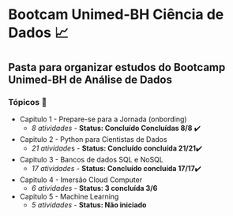 # Bootcam Unimed-BH Ciência de Dados :chart_with_upwards_trend:

## Pasta para organizar estudos do Bootcamp Unimed-BH de Análise de Dados

### Tópicos :page_with_curl:

* Capitulo 1 - Prepare-se para a Jornada (onbording)
  * *8 atividades* -  **Status: Concluído Concluídas 8/8** :heavy_check_mark:
* Capitulo 2 - Python para Cientistas de Dados
  * *21 atividade*s - **Status: Concluído concluída 21/21**:heavy_check_mark:
* Capitulo 3 - Bancos de dados SQL e NoSQL
  * *17 atividades* - **Status: Concluído concluída 17/17**:heavy_check_mark:
* Capitulo 4 - Imersão Cloud Computer
  * *6 atividades* - **Status: 3 concluída 3/6**
* Capitulo 5 - Machine Learning
  * *5 atividades* - **Status: Não iniciado**
